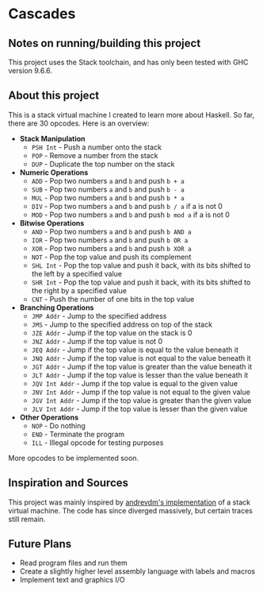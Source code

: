 # Cascades

## Notes on running/building this project
This project uses the Stack toolchain, and has only been tested with GHC 
version 9.6.6.

## About this project
This is a stack virtual machine I created to learn more about Haskell.
So far, there are 30 opcodes. Here is an overview:

- **Stack Manipulation**
  - `PSH Int` - Push a number onto the stack
  - `POP` - Remove a number from the stack
  - `DUP` - Duplicate the top number on the stack
- **Numeric Operations**
  - `ADD` - Pop two numbers `a` and `b` and push `b + a`
  - `SUB` - Pop two numbers `a` and `b` and push `b - a`
  - `MUL` - Pop two numbers `a` and `b` and push `b * a`
  - `DIV` - Pop two numbers `a` and `b` and push `b / a` if a is not 0
  - `MOD` - Pop two numbers `a` and `b` and push `b mod a` if a is not 0
- **Bitwise Operations**
  - `AND` - Pop two numbers `a` and `b` and push `b AND a`
  - `IOR` - Pop two numbers `a` and `b` and push `b OR a`
  - `XOR` - Pop two numbers `a` and `b` and push `b XOR a`
  - `NOT` - Pop the top value and push its complement
  - `SHL Int` - Pop the top value and push it back, with its bits shifted to the
  left by a specified value
  - `SHR Int` - Pop the top value and push it back, with its bits shifted to the
  right by a specified value
  - `CNT` - Push the number of one bits in the top value
- **Branching Operations**
  - `JMP Addr` - Jump to the specified address
  - `JMS` - Jump to the specified address on top of the stack
  - `JZE Addr` - Jump if the top value on the stack is 0
  - `JNZ Addr` - Jump if the top value is not 0
  - `JEQ Addr` - Jump if the top value is equal to the value beneath it
  - `JNQ Addr` - Jump if the top value is not equal to the value beneath it
  - `JGT Addr` - Jump if the top value is greater than the value beneath it
  - `JLT Addr` - Jump if the top value is lesser than the value beneath it
  - `JQV Int Addr` - Jump if the top value is equal to the given value
  - `JNV Int Addr` - Jump if the top value is not equal to the given value
  - `JGV Int Addr` - Jump if the top value is greater than the given value
  - `JLV Int Addr` - Jump if the top value is lesser than the given value
- **Other Operations**
  - `NOP` - Do nothing
  - `END` - Terminate the program
  - `ILL` - Illegal opcode for testing purposes

More opcodes to be implemented soon.

## Inspiration and Sources
This project was mainly inspired by [andrevdm's implementation] of a stack 
virtual machine. The code has since diverged massively, but certain traces
still remain.

## Future Plans
- Read program files and run them
- Create a slightly higher level assembly language with labels and macros
- Implement text and graphics I/O

[andrevdm's implementation]: https://github.com/andrevdm/SimpleHaskellStackVM
